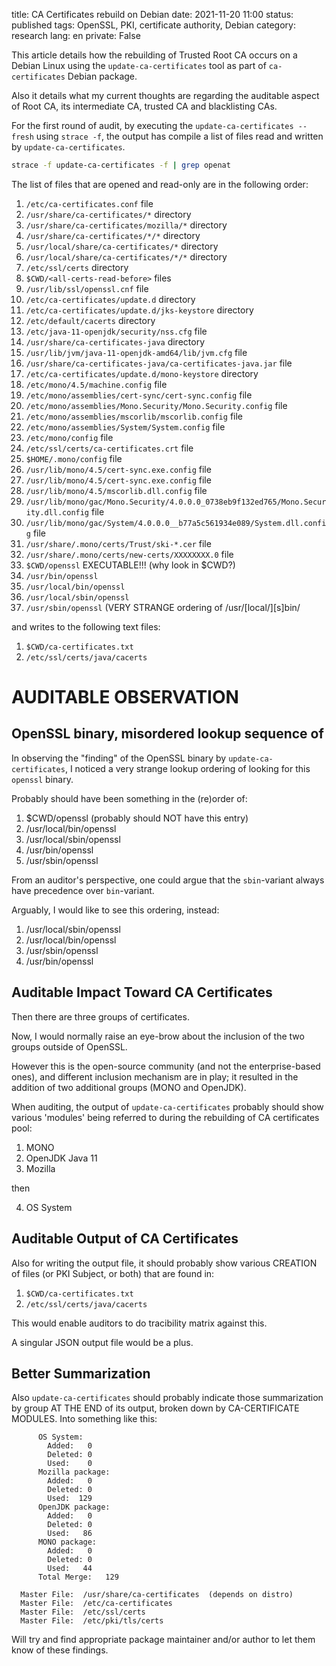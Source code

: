 title: CA Certificates rebuild on Debian
date: 2021-11-20 11:00
status: published
tags: OpenSSL, PKI, certificate authority, Debian
category: research
lang: en
private: False

This article details how the rebuilding of Trusted Root CA occurs on a Debian
Linux using the `update-ca-certificates` tool as part of `ca-certificates`
Debian package.

Also it details what my current thoughts are regarding the auditable aspect of
Root CA, its intermediate CA, trusted CA and blacklisting CAs.

For the first round of audit, by executing the `update-ca-certificates --fresh` using `strace -f`, the output has compile a list of files read and written by `update-ca-certificates`.

```bash
strace -f update-ca-certificates -f | grep openat
```

The list of files that are opened and read-only are in the following order:

1. `/etc/ca-certificates.conf` file
2. `/usr/share/ca-certificates/*` directory
3. `/usr/share/ca-certificates/mozilla/*` directory
4. `/usr/share/ca-certificates/*/*` directory
5. `/usr/local/share/ca-certificates/*` directory
6. `/usr/local/share/ca-certificates/*/*` directory
7. `/etc/ssl/certs` directory
8. `$CWD/<all-certs-read-before>` files
9. `/usr/lib/ssl/openssl.cnf` file
10. `/etc/ca-certificates/update.d` directory
11. `/etc/ca-certificates/update.d/jks-keystore` directory
12. `/etc/default/cacerts` directory
13. `/etc/java-11-openjdk/security/nss.cfg` file
14. `/usr/share/ca-certificates-java` directory
15. `/usr/lib/jvm/java-11-openjdk-amd64/lib/jvm.cfg` file
16. `/usr/share/ca-certificates-java/ca-certificates-java.jar` file
17. `/etc/ca-certificates/update.d/mono-keystore` directory
18. `/etc/mono/4.5/machine.config` file
19. `/etc/mono/assemblies/cert-sync/cert-sync.config` file
20. `/etc/mono/assemblies/Mono.Security/Mono.Security.config` file
21. `/etc/mono/assemblies/mscorlib/mscorlib.config` file
22. `/etc/mono/assemblies/System/System.config` file
23. `/etc/mono/config` file
24. `/etc/ssl/certs/ca-certificates.crt` file
25. `$HOME/.mono/config` file
26. `/usr/lib/mono/4.5/cert-sync.exe.config` file
27. `/usr/lib/mono/4.5/cert-sync.exe.config` file
28. `/usr/lib/mono/4.5/mscorlib.dll.config` file
29. `/usr/lib/mono/gac/Mono.Security/4.0.0.0_0738eb9f132ed765/Mono.Security.dll.config` file
30. `/usr/lib/mono/gac/System/4.0.0.0__b77a5c561934e089/System.dll.config` file
31.  `/usr/share/.mono/certs/Trust/ski-*.cer` file
32.  `/usr/share/.mono/certs/new-certs/XXXXXXXX.0` file
33.  `$CWD/openssl` EXECUTABLE!!! (why look in $CWD?)
34.  `/usr/bin/openssl`
35.  `/usr/local/bin/openssl`
36.  `/usr/local/sbin/openssl`
37.  `/usr/sbin/openssl`  (VERY STRANGE ordering of /usr/[local/][s]bin/


and writes to the following text files:

1. `$CWD/ca-certificates.txt`
2. `/etc/ssl/certs/java/cacerts`


AUDITABLE OBSERVATION
=====================

OpenSSL binary, misordered lookup sequence of
---------------------------------------------

In observing the "finding" of the OpenSSL binary by `update-ca-certificates`,
I noticed a very strange lookup ordering of looking for this `openssl` binary.

Probably should have been something in the (re)order of:

1. $CWD/openssl  (probably should NOT have this entry)
2. /usr/local/bin/openssl
3. /usr/local/sbin/openssl
4. /usr/bin/openssl
5. /usr/sbin/openssl

From an auditor's perspective, one could argue that the `sbin`-variant always have precedence over `bin`-variant.

Arguably, I would like to see this ordering, instead:

1. /usr/local/sbin/openssl
2. /usr/local/bin/openssl
3. /usr/sbin/openssl
4. /usr/bin/openssl

Auditable Impact Toward CA Certificates
---------------------------------------
Then there are three groups of certificates.

Now, I would normally raise an eye-brow about the inclusion of the two groups
outside of OpenSSL.

However this is the open-source community (and not the enterprise-based
ones), and different inclusion mechanism are in play; it resulted in
the addition of two additional groups (MONO and OpenJDK).

When auditing, the output of `update-ca-certificates` probably 
should show various 'modules' being referred to during the rebuilding
of CA certificates pool:

1.  MONO
2.  OpenJDK Java 11
3.  Mozilla

then

4.  OS System

Auditable Output of CA Certificates
-----------------------------------
Also for writing the output file, it should probably show various 
CREATION of files (or PKI Subject, or both) that are found in:


1. `$CWD/ca-certificates.txt`
2. `/etc/ssl/certs/java/cacerts`

This would enable auditors to do tracibility matrix against this.  

A singular JSON output file would be a plus.


Better Summarization
--------------------

Also `update-ca-certificates` should probably indicate those 
summarization by group AT THE END of its output, broken
down by CA-CERTIFICATE MODULES.  Into something like this:

```
      OS System:
        Added:   0
        Deleted: 0
        Used:    0
      Mozilla package:
        Added:   0
        Deleted: 0
        Used:  129
      OpenJDK package:
        Added:   0
        Deleted: 0
        Used:   86
      MONO package:
        Added:   0
        Deleted: 0
        Used:   44
      Total Merge:   129

  Master File:  /usr/share/ca-certificates  (depends on distro)
  Master File:  /etc/ca-certificates
  Master File:  /etc/ssl/certs
  Master File:  /etc/pki/tls/certs
```

Will try and find appropriate package maintainer and/or author to let them know
of these findings.


